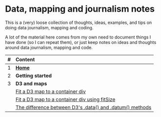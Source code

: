 # Data, mapping and journalism notes

This is a (very) loose collection of thoughts, ideas, examples, and tips on doing data journalism, mapping and coding. 

A lot of the material here comes from my own need to document things I have done (so I can repeat them), or just keep notes on ideas and thoughts around data journalism, mapping and code. 

| # | Content | 
| :- |:-| 
| 1 | [**Home**](https://github.com/alastairotter/data-journalism-notes) |
| 2 | **Getting started** |
| 3 | **D3 and maps** |
|  | [Fit a D3 map to a container div](content/fit-a-d3-map-to-a-container-div.md) |  
|  | [Fit a D3 map to a container div using fitSize](content/fit-a-d3-map-to-a-container-div-with-fitSize.md) |
|  | [The difference between D3's .data() and .datum() methods](cotent/d3-data()-versus-d3-datum().md) |




